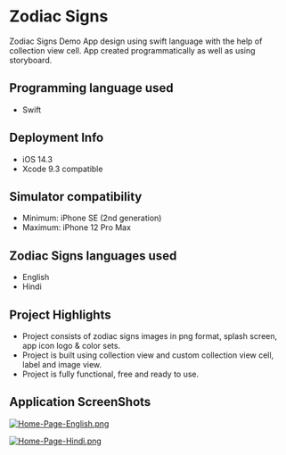 # Zodiac Signs

Zodiac Signs Demo App design using swift language with the help of collection view cell. App created programmatically as well as using storyboard.

## Programming language used
- Swift

## Deployment Info
- iOS 14.3
- Xcode 9.3 compatible

## Simulator compatibility
- Minimum: iPhone SE (2nd generation)
- Maximum: iPhone 12 Pro Max

## Zodiac Signs languages used
- English
- Hindi

## Project Highlights
- Project consists of zodiac signs images in png format, splash screen, app icon logo & color sets.
- Project is built using collection view and custom collection view cell, label and image view.
- Project is fully functional, free and ready to use.

## Application ScreenShots

[![Home-Page-English.png](https://i.postimg.cc/DZTdBRB6/Home-Page-English.png)](https://postimg.cc/Z9wdqskv)

[![Home-Page-Hindi.png](https://i.postimg.cc/MHZ08Vkj/Home-Page-Hindi.png)](https://postimg.cc/TLS5Vy3R)

